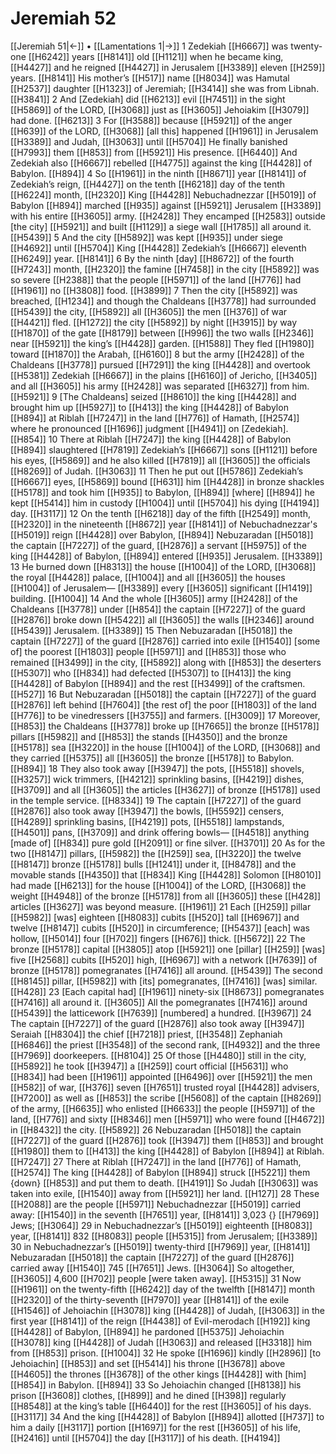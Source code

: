 # Jeremiah 52
[[Jeremiah 51|←]] • [[Lamentations 1|→]]
1 Zedekiah [[H6667]] was twenty-one [[H6242]] years [[H8141]] old [[H1121]] when he became king, [[H4427]] and he reigned [[H4427]] in Jerusalem [[H3389]] eleven [[H259]] years. [[H8141]] His mother’s [[H517]] name [[H8034]] was Hamutal [[H2537]] daughter [[H1323]] of Jeremiah; [[H3414]] she was from Libnah. [[H3841]] 
2 And [Zedekiah] did [[H6213]] evil [[H7451]] in the sight [[H5869]] of the LORD, [[H3068]] just as [[H3605]] Jehoiakim [[H3079]] had done. [[H6213]] 
3 For [[H3588]] because [[H5921]] of the anger [[H639]] of the LORD, [[H3068]] [all this] happened [[H1961]] in Jerusalem [[H3389]] and Judah, [[H3063]] until [[H5704]] He finally banished [[H7993]] them [[H853]] from [[H5921]] His presence. [[H6440]] And Zedekiah also [[H6667]] rebelled [[H4775]] against the king [[H4428]] of Babylon. [[H894]] 
4 So [[H1961]] in the ninth [[H8671]] year [[H8141]] of Zedekiah’s reign, [[H4427]] on the tenth [[H6218]] day of the tenth [[H6224]] month, [[H2320]] King [[H4428]] Nebuchadnezzar [[H5019]] of Babylon [[H894]] marched [[H935]] against [[H5921]] Jerusalem [[H3389]] with his entire [[H3605]] army. [[H2428]] They encamped [[H2583]] outside [the city] [[H5921]] and built [[H1129]] a siege wall [[H1785]] all around it. [[H5439]] 
5 And the city [[H5892]] was kept [[H935]] under siege [[H4692]] until [[H5704]] King [[H4428]] Zedekiah’s [[H6667]] eleventh [[H6249]] year. [[H8141]] 
6 By the ninth [day] [[H8672]] of the fourth [[H7243]] month, [[H2320]] the famine [[H7458]] in the city [[H5892]] was so severe [[H2388]] that the people [[H5971]] of the land [[H776]] had [[H1961]] no [[H3808]] food. [[H3899]] 
7 Then the city [[H5892]] was breached, [[H1234]] and though the Chaldeans [[H3778]] had surrounded [[H5439]] the city, [[H5892]] all [[H3605]] the men [[H376]] of war [[H4421]] fled. [[H1272]] the city [[H5892]] by night [[H3915]] by way [[H1870]] of the gate [[H8179]] between [[H996]] the two walls [[H2346]] near [[H5921]] the king’s [[H4428]] garden. [[H1588]] They fled [[H1980]] toward [[H1870]] the Arabah, [[H6160]] 
8 but the army [[H2428]] of the Chaldeans [[H3778]] pursued [[H7291]] the king [[H4428]] and overtook [[H5381]] Zedekiah [[H6667]] in the plains [[H6160]] of Jericho, [[H3405]] and all [[H3605]] his army [[H2428]] was separated [[H6327]] from him. [[H5921]] 
9 [The Chaldeans] seized [[H8610]] the king [[H4428]] and brought him up [[H5927]] to [[H413]] the king [[H4428]] of Babylon [[H894]] at Riblah [[H7247]] in the land [[H776]] of Hamath, [[H2574]] where he pronounced [[H1696]] judgment [[H4941]] on [Zedekiah]. [[H854]] 
10 There at Riblah [[H7247]] the king [[H4428]] of Babylon [[H894]] slaughtered [[H7819]] Zedekiah’s [[H6667]] sons [[H1121]] before his eyes, [[H5869]] and he also killed [[H7819]] all [[H3605]] the officials [[H8269]] of Judah. [[H3063]] 
11 Then he put out [[H5786]] Zedekiah’s [[H6667]] eyes, [[H5869]] bound [[H631]] him [[H4428]] in bronze shackles [[H5178]] and took him [[H935]] to Babylon, [[H894]] [where] [[H894]] he kept [[H5414]] him in custody [[H1004]] until [[H5704]] his dying [[H4194]] day. [[H3117]] 
12 On the tenth [[H6218]] day of the fifth [[H2549]] month, [[H2320]] in the nineteenth [[H8672]] year [[H8141]] of Nebuchadnezzar's [[H5019]] reign [[H4428]] over Babylon, [[H894]] Nebuzaradan [[H5018]] the captain [[H7227]] of the guard, [[H2876]] a servant [[H5975]] of the king [[H4428]] of Babylon, [[H894]] entered [[H935]] Jerusalem. [[H3389]] 
13 He burned down [[H8313]] the house [[H1004]] of the LORD, [[H3068]] the royal [[H4428]] palace, [[H1004]] and all [[H3605]] the houses [[H1004]] of Jerusalem— [[H3389]] every [[H3605]] significant [[H1419]] building. [[H1004]] 
14 And the whole [[H3605]] army [[H2428]] of the Chaldeans [[H3778]] under [[H854]] the captain [[H7227]] of the guard [[H2876]] broke down [[H5422]] all [[H3605]] the walls [[H2346]] around [[H5439]] Jerusalem. [[H3389]] 
15 Then Nebuzaradan [[H5018]] the captain [[H7227]] of the guard [[H2876]] carried into exile [[H1540]] [some of] the poorest [[H1803]] people [[H5971]] and [[H853]] those who remained [[H3499]] in the city, [[H5892]] along with [[H853]] the deserters [[H5307]] who [[H834]] had defected [[H5307]] to [[H413]] the king [[H4428]] of Babylon [[H894]] and the rest [[H3499]] of the craftsmen. [[H527]] 
16 But Nebuzaradan [[H5018]] the captain [[H7227]] of the guard [[H2876]] left behind [[H7604]] [the rest of] the poor [[H1803]] of the land [[H776]] to be vinedressers [[H3755]] and farmers. [[H3009]] 
17 Moreover, [[H853]] the Chaldeans [[H3778]] broke up [[H7665]] the bronze [[H5178]] pillars [[H5982]] and [[H853]] the stands [[H4350]] and the bronze [[H5178]] sea [[H3220]] in the house [[H1004]] of the LORD, [[H3068]] and they carried [[H5375]] all [[H3605]] the bronze [[H5178]] to Babylon. [[H894]] 
18 They also took away [[H3947]] the pots, [[H5518]] shovels, [[H3257]] wick trimmers, [[H4212]] sprinkling basins, [[H4219]] dishes, [[H3709]] and all [[H3605]] the articles [[H3627]] of bronze [[H5178]] used in the temple service. [[H8334]] 
19 The captain [[H7227]] of the guard [[H2876]] also took away [[H3947]] the bowls, [[H5592]] censers, [[H4289]] sprinkling basins, [[H4219]] pots, [[H5518]] lampstands, [[H4501]] pans, [[H3709]] and drink offering bowls— [[H4518]] anything [made of] [[H834]] pure gold [[H2091]] or fine silver. [[H3701]] 
20 As for the two [[H8147]] pillars, [[H5982]] the [[H259]] sea, [[H3220]] the twelve [[H8147]] bronze [[H5178]] bulls [[H1241]] under it, [[H8478]] and the movable stands [[H4350]] that [[H834]] King [[H4428]] Solomon [[H8010]] had made [[H6213]] for the house [[H1004]] of the LORD, [[H3068]] the weight [[H4948]] of the bronze [[H5178]] from all [[H3605]] these [[H428]] articles [[H3627]] was beyond measure. [[H1961]] 
21 Each [[H259]] pillar [[H5982]] [was] eighteen [[H8083]] cubits [[H520]] tall [[H6967]] and twelve [[H8147]] cubits [[H520]] in circumference; [[H5437]] [each] was hollow, [[H5014]] four [[H702]] fingers [[H676]] thick. [[H5672]] 
22 The bronze [[H5178]] capital [[H3805]] atop [[H5921]] one [pillar] [[H259]] [was] five [[H2568]] cubits [[H520]] high, [[H6967]] with a network [[H7639]] of bronze [[H5178]] pomegranates [[H7416]] all around. [[H5439]] The second [[H8145]] pillar, [[H5982]] with [its] pomegranates, [[H7416]] [was] similar. [[H428]] 
23 [Each capital had] [[H1961]] ninety-six [[H8673]] pomegranates [[H7416]] all around it. [[H3605]] All the pomegranates [[H7416]] around [[H5439]] the latticework [[H7639]] [numbered] a hundred. [[H3967]] 
24 The captain [[H7227]] of the guard [[H2876]] also took away [[H3947]] Seraiah [[H8304]] the chief [[H7218]] priest, [[H3548]] Zephaniah [[H6846]] the priest [[H3548]] of the second rank, [[H4932]] and the three [[H7969]] doorkeepers. [[H8104]] 
25 Of those [[H4480]] still in the city, [[H5892]] he took [[H3947]] a [[H259]] court official [[H5631]] who [[H834]] had been [[H1961]] appointed [[H6496]] over [[H5921]] the men [[H582]] of war, [[H376]] seven [[H7651]] trusted royal [[H4428]] advisers, [[H7200]] as well as [[H853]] the scribe [[H5608]] of the captain [[H8269]] of the army, [[H6635]] who enlisted [[H6633]] the people [[H5971]] of the land, [[H776]] and sixty [[H8346]] men [[H5971]] who were found [[H4672]] in [[H8432]] the city. [[H5892]] 
26 Nebuzaradan [[H5018]] the captain [[H7227]] of the guard [[H2876]] took [[H3947]] them [[H853]] and brought [[H1980]] them to [[H413]] the king [[H4428]] of Babylon [[H894]] at Riblah. [[H7247]] 
27 There at Riblah [[H7247]] in the land [[H776]] of Hamath, [[H2574]] The king [[H4428]] of Babylon [[H894]] struck [[H5221]] them {down} [[H853]] and put them to death. [[H4191]] So Judah [[H3063]] was taken into exile, [[H1540]] away from [[H5921]] her land. [[H127]] 
28 These [[H2088]] are the people [[H5971]] Nebuchadnezzar [[H5019]] carried away: [[H1540]] in the seventh [[H7651]] year, [[H8141]] 3,023 {} [[H7969]] Jews; [[H3064]] 
29 in Nebuchadnezzar’s [[H5019]] eighteenth [[H8083]] year, [[H8141]] 832 [[H8083]] people [[H5315]] from Jerusalem; [[H3389]] 
30 in Nebuchadnezzar’s [[H5019]] twenty-third [[H7969]] year, [[H8141]] Nebuzaradan [[H5018]] the captain [[H7227]] of the guard [[H2876]] carried away [[H1540]] 745 [[H7651]] Jews. [[H3064]] So altogether, [[H3605]] 4,600 [[H702]] people [were taken away]. [[H5315]] 
31 Now [[H1961]] on the twenty-fifth [[H6242]] day of the twelfth [[H8147]] month [[H2320]] of the thirty-seventh [[H7970]] year [[H8141]] of the exile [[H1546]] of Jehoiachin [[H3078]] king [[H4428]] of Judah, [[H3063]] in the first year [[H8141]] of the reign [[H4438]] of Evil-merodach [[H192]] king [[H4428]] of Babylon, [[H894]] he pardoned [[H5375]] Jehoiachin [[H3078]] king [[H4428]] of Judah [[H3063]] and released [[H3318]] him from [[H853]] prison. [[H1004]] 
32 He spoke [[H1696]] kindly [[H2896]] [to Jehoiachin] [[H853]] and set [[H5414]] his throne [[H3678]] above [[H4605]] the thrones [[H3678]] of the other kings [[H4428]] with [him] [[H854]] in Babylon. [[H894]] 
33 So Jehoiachin changed [[H8138]] his prison [[H3608]] clothes, [[H899]] and he dined [[H398]] regularly [[H8548]] at the king’s table [[H6440]] for the rest [[H3605]] of his days. [[H3117]] 
34 And the king [[H4428]] of Babylon [[H894]] allotted [[H737]] to him  a daily [[H3117]] portion [[H1697]] for the rest [[H3605]] of his life, [[H2416]] until [[H5704]] the day [[H3117]] of his death. [[H4194]] 
